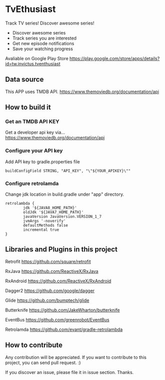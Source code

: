 # TvEthusiast

Track TV series! Discover awesome series!
* Discover awesome series
* Track series you are interested
* Get new episode notifications
* Save your watching progress

Avaliable on Google Play Store
https://play.google.com/store/apps/details?id=tw.invictus.tventhusiast

## Data source
This APP uses TMDB API.
https://www.themoviedb.org/documentation/api

## How to build it

### Get an TMDB API KEY
Get a developer api key via...
https://www.themoviedb.org/documentation/api

### Configure your API key
Add API key to gradle.properties file
```
buildConfigField STRING, "API_KEY", "\"${YOUR_APIKEY}\""
```

### Configure retrolamda
Change jdk location in build.gradle under "app" directory.
```
retrolambda {
        jdk '${JAVA8_HOME_PATH}'
        oldJdk '${JAVA7_HOME_PATH}'
        javaVersion JavaVersion.VERSION_1_7
        jvmArgs '-noverify'
        defaultMethods false
        incremental true
}
```

## Libraries and Plugins in this project

Retrofit https://github.com/square/retrofit

RxJava https://github.com/ReactiveX/RxJava

RxAndroid https://github.com/ReactiveX/RxAndroid

Dagger2 https://github.com/google/dagger

Glide https://github.com/bumptech/glide

Butterknife https://github.com/JakeWharton/butterknife

EventBus https://github.com/greenrobot/EventBus

Retrolamda https://github.com/evant/gradle-retrolambda

## How to contribute

Any contribution will be appreciated. If you want to contribute to this project, you can send pull request. :)

If you discover an issue, please file it in issue section. Thanks.
